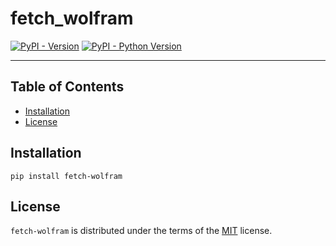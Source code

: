 # fetch_wolfram

[![PyPI - Version](https://img.shields.io/pypi/v/fetch-wolfram.svg)](https://pypi.org/project/fetch-wolfram)
[![PyPI - Python Version](https://img.shields.io/pypi/pyversions/fetch-wolfram.svg)](https://pypi.org/project/fetch-wolfram)

-----

## Table of Contents

- [Installation](#installation)
- [License](#license)

## Installation

```console
pip install fetch-wolfram
```

## License

`fetch-wolfram` is distributed under the terms of the [MIT](https://spdx.org/licenses/MIT.html) license.
